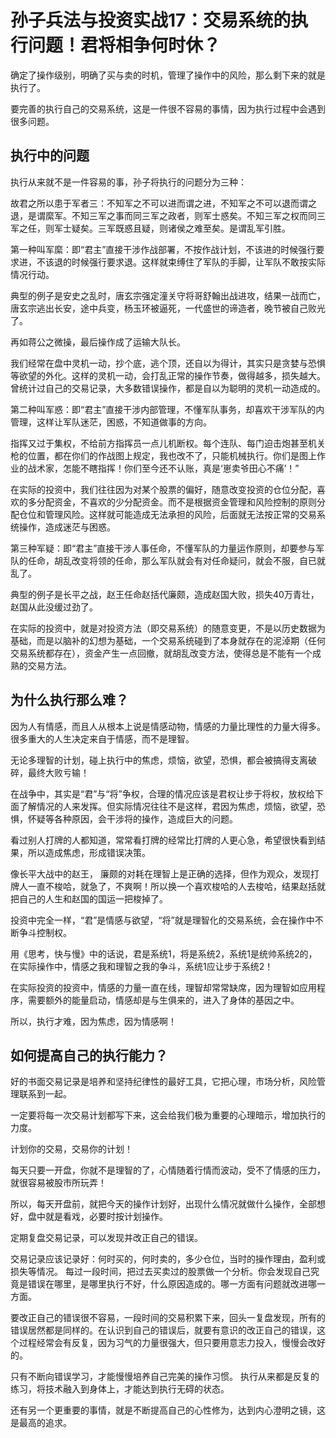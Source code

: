 # 孙子兵法与投资实战17：交易系统的执行问题！君将相争何时休？

确定了操作级别，明确了买与卖的时机，管理了操作中的风险，那么剩下来的就是执行了。

要完善的执行自己的交易系统，这是一件很不容易的事情，因为执行过程中会遇到很多问题。

## 执行中的问题
执行从来就不是一件容易的事，孙子将执行的问题分为三种：

故君之所以患于军者三：不知军之不可以进而谓之进，不知军之不可以退而谓之退，是谓縻军。不知三军之事而同三军之政者，则军士惑矣。不知三军之权而同三军之任，则军士疑矣。三军既惑且疑，则诸侯之难至矣。是谓乱军引胜。

第一种叫军縻：即“君主”直接干涉作战部署，不按作战计划，不该进的时候强行要求进，不该退的时候强行要求退。这样就束缚住了军队的手脚，让军队不敢按实际情况行动。

典型的例子是安史之乱时，唐玄宗强定潼关守将哥舒翰出战进攻，结果一战而亡，唐玄宗逃出长安，途中兵变，杨玉环被逼死，一代盛世的谛造者，晚节被自己败光了。

再如蒋公之微操，最后操作成了运输大队长。


我们经常在盘中灵机一动，抄个底，逃个顶，还自以为得计，其实只是贪婪与恐惧等欲望的外化。这样的灵机一动，会打乱正常的操作节奏，做得越多，损失越大。曾统计过自己的交易记录，大多数错误操作，都是自以为聪明的灵机一动造成的。


第二种叫军惑：即“君主”直接干涉内部管理，不懂军队事务，却喜欢干涉军队的内管理，这样让军队迷茫，困惑，不知道做事的方向。


指挥又过于集权，不给前方指挥员一点儿机断权。每个连队、每门迫击炮甚至机关枪的位置，都在你们的作战图上规定，我也改不了，只能机械执行。你们是图上作业的战术家，怎能不瞎指挥！你们至今还不认账，真是‘崽卖爷田心不痛’！”

在实际的投资中，我们往往因为对某个股票的偏好，随意改变投资的仓位分配，喜欢的多分配资金，不喜欢的少分配资金。而不是根据资金管理和风险控制的原则分配仓位和管理风险。这样就可能造成无法承担的风险，后面就无法按正常的交易系统操作，造成迷茫与困惑。



第三种军疑：即“君主”直接干涉人事任命，不懂军队的力量运作原则，却要参与军队的任命，胡乱改变将领的任命，那么军队就会有对任命疑问，就会不服，自已就乱了。

典型的例子是长平之战，赵王任命赵括代廉颇，造成赵国大败，损失40万青壮，赵国从此没缓过劲了。

在实际的投资中，就是对投资方法（即交易系统）的随意变更，不是以历史数据为基础，而是以脑补的幻想为基础，一个交易系统碰到了本身就存在的泥淖期（任何交易系统都存在），资金产生一点回撤，就胡乱改变方法，使得总是不能有一个成熟的交易方法。


## 为什么执行那么难？
因为人有情感，而且人从根本上说是情感动物，情感的力量比理性的力量大得多。很多重大的人生决定来自于情感，而不是理智。

无论多理智的计划，碰上执行中的焦虑，烦恼，欲望，恐惧，都会被搞得支离破碎，最终大败亏输！

在战争中，其实是“君”与“将”争权，合理的情况应该是君权让步于将权，放权给下面了解情况的人来发挥。但实际情况往往不是这样，君因为焦虑，烦恼，欲望，恐惧，怀疑等各种原因，会干涉将的操作，造成巨大的问题。

看过别人打牌的人都知道，常常看打牌的经常比打牌的人更心急，希望很快看到结果，所以造成焦虑，形成错误决策。

像长平大战中的赵王， 廉颇的对耗在理智上是正确的选择，但作为观众，发现打牌人一直不梭哈，就急了，不爽啊！所以换一个喜欢梭哈的人去梭哈，结果赵括就把自己的人生和赵国的国运一把梭掉了。


投资中完全一样，“君”是情感与欲望，“将”就是理智化的交易系统，会在操作中不断争斗控制权。

用《思考，快与慢》中的话说，君是系统1，将是系统2，系统1是统帅系统2的，在实际操作中，情感之我和理智之我的争斗，系统1应让步于系统2！

在实际投资的投资中，情感的力量一直在线，理智却常常缺席，因为理智如应用程序，需要额外的能量启动，情感却是与生俱来的，进入了身体的基因之中。

所以，执行才难，因为焦虑，因为情感啊！


## 如何提高自己的执行能力？
好的书面交易记录是培养和坚持纪律性的最好工具，它把心理，市场分析，风险管理联系到一起。

一定要将每一次交易计划都写下来，这会给我们极为重要的心理暗示，增加执行的力度。

计划你的交易，交易你的计划！

每天只要一开盘，你就不是理智的了，心情随着行情而波动，受不了情感的压力，就很容易被股市所玩弄！

所以，每天开盘前，就把今天的操作计划好，出现什么情况就做什么操作，全部想好，盘中就是看戏，必要时按计划操作。

定期复盘交易记录，可以发现并改正自己的错误。

交易记录应该记录好：何时买的，何时卖的，多少仓位，当时的操作理由，盈利或损失等情况。
每过一段时间，把过去买卖过的股票做一个分析。你会发现自己究竟是错误在哪里，是哪里执行不好，什么原因造成的。哪一方面有问题就改进哪一方面。

要改正自己的错误很不容易，一段时间的交易积累下来，回头一复盘发现，所有的错误居然都是同样的。在认识到自己的错误后，就要有意识的改正自己的错误，这个过程经常会有反复，因为习气的力量很强大，但只要用意志力投入，慢慢会改好的。

只有不断向错误学习，才能慢慢培养自己完美的操作习惯。
执行从来都是反复的练习，将技术融入到身体上，才能达到执行无碍的状态。

还有另一个更重要的事情，就是不断提高自己的心性修为，达到内心澄明之镜，这是最高的追求。


